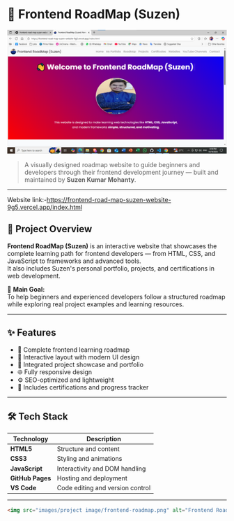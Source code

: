 # 🚀 Frontend RoadMap (Suzen)

![Frontend RoadMap Screenshot](images/project%20image/frontend-roadmap.png)

> A visually designed roadmap website to guide beginners and developers through their frontend development journey — built and maintained by **Suzen Kumar Mohanty**.


---
Website link:-https://frontend-road-map-suzen-website-9g5.vercel.app/index.html

## 🧭 Project Overview

**Frontend RoadMap (Suzen)** is an interactive website that showcases the complete learning path for frontend developers — from HTML, CSS, and JavaScript to frameworks and advanced tools.  
It also includes Suzen's personal portfolio, projects, and certifications in web development.

🎯 **Main Goal:**  
To help beginners and experienced developers follow a structured roadmap while exploring real project examples and learning resources.

---

## ✨ Features

- 📘 Complete frontend learning roadmap  
- 🧩 Interactive layout with modern UI design  
- 💼 Integrated project showcase and portfolio  
- 🌐 Fully responsive design  
- ⚙️ SEO-optimized and lightweight  
- 📜 Includes certifications and progress tracker  

---

## 🛠️ Tech Stack

| Technology | Description |
|-------------|-------------|
| **HTML5** | Structure and content |
| **CSS3** | Styling and animations |
| **JavaScript** | Interactivity and DOM handling |
| **GitHub Pages** | Hosting and deployment |
| **VS Code** | Code editing and version control |

---


```html
<img src="images/project image/frontend-roadmap.png" alt="Frontend RoadMap Screenshot" width="800">
